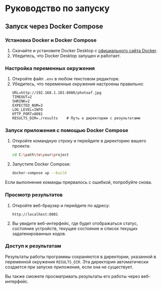 # Руководство по запуску

## Запуск через Docker Compose

### Установка Docker и Docker Compose

1. Скачайте и установите Docker Desktop с [официального сайта Docker](https://www.docker.com/products/docker-desktop).
2. Убедитесь, что Docker Desktop запущен и работает.

### Настройка переменных окружения

1. Откройте файл `.env` в любом текстовом редакторе.
2. Убедитесь, что переменные окружения настроены правильно:
    ```dotenv
    URL=http://192.168.1.101:8080/photoaf.jpg
    TIMEOUT=2
    SHRINK=2
    EXPECTED_NUM=3
    LOG_LEVEL=INFO
    HTTP_PORT=8081
    RESULTS_DIR=./results    # Путь к директории с результатами
    ```

### Запуск приложения с помощью Docker Compose

1. Откройте командную строку и перейдите в директорию вашего проекта:
    ```sh
    cd C:\path\to\your\project
    ```
2. Запустите Docker Compose:
    ```sh
    docker-compose up --build
    ```
Если выполнение команды прервалось с ошибкой, попробуйте снова.
### Просмотр результатов

1. Откройте веб-браузер и перейдите по адресу:
    ```
    http://localhost:8081
    ```
2. Вы увидите веб-интерфейс, где будет отображаться статус, состояние устройств, текущее состояние и список текущих задатекированных кодов.

### Доступ к результатам

Результаты работы программы сохраняются в директории, указанной в переменной окружения `RESULTS_DIR`. Эта директория автоматически создается при запуске приложения, если она не существует.

Вы также сможете просматривать результаты его работы через веб-интерфейс.
